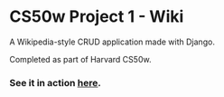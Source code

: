 # CS50w Project 1 - Wiki
<p>A Wikipedia-style CRUD application made with Django.</p>
<p>Completed as part of Harvard CS50w.</p>

### See it in action <a href="https://mheyda-cs50w-wiki.netlify.app/" target="_blank"><ins>here</ins></a>.

